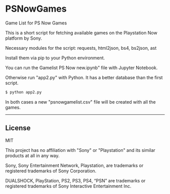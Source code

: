 # PSNowGames
Game List for PS Now Games


This is a short script for fetching available games on the Playstation Now platform by Sony.


Necessary modules for the script: requests, html2json, bs4, bs2json, ast

Install them via pip to your Python environment.

You can run the Gamelist PS Now new.ipynb" file with Jupyter Notebook.

Otherwise run "app2.py" with Python. It has a better database than the first script.
```sh
$ python app2.py
```

In both cases a new "psnowgamelist.csv" file will be created with all the games.

------------------------

License
----

MIT

This project has no affiliation with "Sony" or "Playstation" and its similar products at all in any way.

Sony, Sony Entertainment Network, Playstation,  are trademarks or registered trademarks of Sony Corporation.

DUALSHOCK, PlayStation, PS2, PS3, PS4, “PSN”  are trademarks or registered trademarks of Sony Interactive Entertainment Inc.
